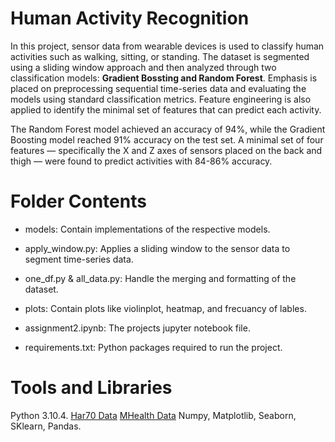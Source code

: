 # Human Activity Recognition 
In this project, sensor data from wearable devices is used to classify human activities such as walking, sitting, or standing. The dataset is segmented using a sliding window approach and then analyzed through two classification models: **Gradient Bossting and Random Forest**. Emphasis is placed on preprocessing sequential time-series data and evaluating the models using standard classification metrics. Feature engineering is also applied to identify the minimal set of features that can predict each activity. 

The Random Forest model achieved an accuracy of 94%, while the Gradient Boosting model reached 91% accuracy on the test set. A minimal set of four features — specifically the X and Z axes of sensors placed on the back and thigh — were found to predict activities with 84-86% accuracy. 

# Folder Contents 
- models: Contain implementations of the respective models.
  
- apply_window.py: Applies a sliding window to the sensor data to segment time-series data.
  
- one_df.py & all_data.py: Handle the merging and formatting of the dataset.
  
- plots: Contain plots like violinplot, heatmap, and frecuancy of lables.
  
- assignment2.ipynb: The projects jupyter notebook file.
  
- requirements.txt: Python packages required to run the project.

# Tools and Libraries 
Python 3.10.4.
[Har70 Data](https://archive.ics.uci.edu/dataset/780/har70)
[MHealth Data](https://archive.ics.uci.edu/dataset/319/mhealth+dataset)
Numpy, Matplotlib, Seaborn, SKlearn, Pandas. 
